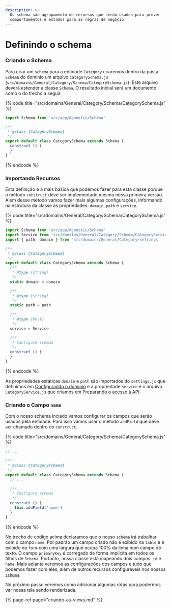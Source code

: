 ```yaml
---
description: >-
  Os schema são agrupamento de recursos que serão usados para prover
  comportamentos e estados para as regras de negócio
---
```


# Definindo o schema

### Criando o Schema

Para criar um `schema` para a entidade `Category` criaremos dentro da pasta `Schema` do domínio um arquivo `CategorySchema.js` \(`src/domains/General/Category/Schema/CategorySchema.js`\). Este arquivo deverá estender a classe `Schema`. O resultado inicial será um documento como o do trecho a seguir.

{% code title="src/domains/General/Category/Schema/CategorySchema.js" %}
```javascript
import Schema from 'src/app/Agnostic/Schema'

/**
 * @class {CategorySchema}
 */
export default class CategorySchema extends Schema {
  construct () {
  }
}

```
{% endcode %}

### Importando Recursos

Esta definição é a mais básica que podemos fazer para esta classe porque o método `construct` deve ser implementado mesmo nessa primeira versão. Além desse método vamos fazer mais algumas configurações, informando na estrutura da classe as propriedades: `domain`, `path` e `service`. 

{% code title="src/domains/General/Category/Schema/CategorySchema.js" %}
```javascript
import Schema from 'src/app/Agnostic/Schema'
import Service from 'src/domains/General/Category/Schema/CategoryService'
import { path, domain } from 'src/domains/General/Category/settings'

/**
 * @class {CategorySchema}
 */
export default class CategorySchema extends Schema {
  /**
   * @type {string}
   */
  static domain = domain

  /**
   * @type {string}
   */
  static path = path

  /**
   * @type {Rest}
   */
  service = Service

  /**
   * Configure schema
   */
  construct () {
  }
}

```
{% endcode %}

As propriedades estáticas `domain` e `path` são importados do `settings.js` que definimos em [Configurando o domínio](configurando-o-dominio.md) e a propriedade `service` é o arquivo `CategoryService.js` que criamos em [Preparando o acesso à API](criando-o-service.md).

### Criando o Campo `name`

Com o nosso schema inciado vamos configurar os campos que serão usados pela entidade. Para isso vamos usar o método `addField` que deve ser chamado dentro do `construct`.

{% code title="src/domains/General/Category/Schema/CategorySchema.js" %}
```javascript
// ...

/**
 * @class {CategorySchema}
 */
export default class CategorySchema extends Schema {
  // ...

  /**
   * Configure schema
   */
  construct () {
    this.addField('name')
  }
}

```
{% endcode %}

No trecho de código acima declaramos que o nosso `schema` irá trabalhar com o campo `name`.  Por padrão um campo criado não é exibido na `table` e é exibido no `form` com uma largura que ocupa 100% da linha num campo de texto. O campo `primaryKey` é carregado de forma implícita em todos os filhos de `Schema`. Portanto, nossa classe está mapeando dois campos: `id` e `name`. Mais adiante veremos as configurações dos campos e tudo que podemos fazer com eles, além de outros recursos configuráveis nos nossos [`schema`](../como-utilizar/schema.md).

No próximo passo veremos como adicionar algumas rotas para podermos ver nossa tela sendo renderizada.

{% page-ref page="criando-as-views.md" %}



